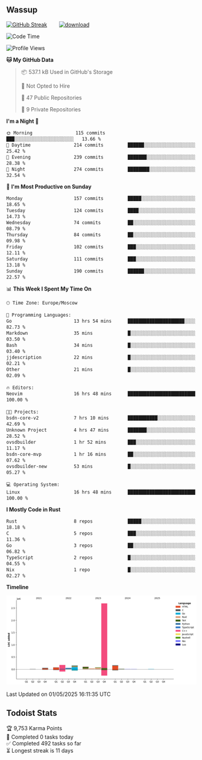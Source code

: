 ## Wassup

<!--
-->

[![GitHub Streak](http://github-readme-streak-stats.herokuapp.com?user=archeoss&theme=shades-of-purple&hide_border=true&date_format=j%20M%5B%20Y%5D)](https://git.io/streak-stats)&nbsp;&nbsp;&nbsp;&nbsp;&nbsp;&nbsp;&nbsp;&nbsp;[![download](https://user-images.githubusercontent.com/68448737/147796309-d8b65b1d-4dde-40d9-b03a-2b42aaa6cd43.jpeg)
](http://bmstu.ru/)

<!--START_SECTION:waka-->
![Code Time](http://img.shields.io/badge/Code%20Time-3%2C893%20hrs%202%20mins-blue)

![Profile Views](http://img.shields.io/badge/Profile%20Views-0-blue)

**🐱 My GitHub Data** 

> 📦 537.1 kB Used in GitHub's Storage 
 > 
> 🚫 Not Opted to Hire
 > 
> 📜 47 Public Repositories 
 > 
> 🔑 9 Private Repositories 
 > 
**I'm a Night 🦉** 

```text
🌞 Morning                115 commits         ███░░░░░░░░░░░░░░░░░░░░░░   13.66 % 
🌆 Daytime                214 commits         ██████░░░░░░░░░░░░░░░░░░░   25.42 % 
🌃 Evening                239 commits         ███████░░░░░░░░░░░░░░░░░░   28.38 % 
🌙 Night                  274 commits         ████████░░░░░░░░░░░░░░░░░   32.54 % 
```
📅 **I'm Most Productive on Sunday** 

```text
Monday                   157 commits         █████░░░░░░░░░░░░░░░░░░░░   18.65 % 
Tuesday                  124 commits         ████░░░░░░░░░░░░░░░░░░░░░   14.73 % 
Wednesday                74 commits          ██░░░░░░░░░░░░░░░░░░░░░░░   08.79 % 
Thursday                 84 commits          ██░░░░░░░░░░░░░░░░░░░░░░░   09.98 % 
Friday                   102 commits         ███░░░░░░░░░░░░░░░░░░░░░░   12.11 % 
Saturday                 111 commits         ███░░░░░░░░░░░░░░░░░░░░░░   13.18 % 
Sunday                   190 commits         ██████░░░░░░░░░░░░░░░░░░░   22.57 % 
```


📊 **This Week I Spent My Time On** 

```text
🕑︎ Time Zone: Europe/Moscow

💬 Programming Languages: 
Go                       13 hrs 54 mins      █████████████████████░░░░   82.73 % 
Markdown                 35 mins             █░░░░░░░░░░░░░░░░░░░░░░░░   03.50 % 
Bash                     34 mins             █░░░░░░░░░░░░░░░░░░░░░░░░   03.40 % 
jjdescription            22 mins             █░░░░░░░░░░░░░░░░░░░░░░░░   02.21 % 
Other                    21 mins             █░░░░░░░░░░░░░░░░░░░░░░░░   02.09 % 

🔥 Editors: 
Neovim                   16 hrs 48 mins      █████████████████████████   100.00 % 

🐱‍💻 Projects: 
bsdn-core-v2             7 hrs 10 mins       ███████████░░░░░░░░░░░░░░   42.69 % 
Unknown Project          4 hrs 47 mins       ███████░░░░░░░░░░░░░░░░░░   28.52 % 
ovsdbuilder              1 hr 52 mins        ███░░░░░░░░░░░░░░░░░░░░░░   11.17 % 
bsdn-core-mvp            1 hr 16 mins        ██░░░░░░░░░░░░░░░░░░░░░░░   07.62 % 
ovsdbuilder-new          53 mins             █░░░░░░░░░░░░░░░░░░░░░░░░   05.27 % 

💻 Operating System: 
Linux                    16 hrs 48 mins      █████████████████████████   100.00 % 
```

**I Mostly Code in Rust** 

```text
Rust                     8 repos             █████░░░░░░░░░░░░░░░░░░░░   18.18 % 
C                        5 repos             ███░░░░░░░░░░░░░░░░░░░░░░   11.36 % 
Go                       3 repos             ██░░░░░░░░░░░░░░░░░░░░░░░   06.82 % 
TypeScript               2 repos             █░░░░░░░░░░░░░░░░░░░░░░░░   04.55 % 
Nix                      1 repo              █░░░░░░░░░░░░░░░░░░░░░░░░   02.27 % 
```



**Timeline**

![Lines of Code chart](https://raw.githubusercontent.com/archeoss/archeoss/master/assets/bar_graph.png)


 Last Updated on 01/05/2025 16:11:35 UTC
<!--END_SECTION:waka-->

## Todoist Stats

<!-- TODO-IST:START -->
🏆  9,753 Karma Points           
🌸  Completed 0 tasks today           
✅  Completed 492 tasks so far           
⏳  Longest streak is 11 days
<!-- TODO-IST:END -->
